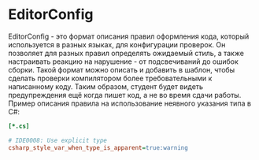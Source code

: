 # EditorConfig

EditorConfig - это формат описания правил оформления кода, который используется в разных языках, для конфигурации проверок. Он позволяет для разных правил определять ожидаемый стиль, а также настраивать реакцию на нарушение - от подсвечиваний до ошибок сборки. Такой формат можно описать и добавить в шаблон, чтобы сделать проверки компилятором более требовательными к написанному коду. Таким образом, студент будет видеть предупреждения ещё когда пишет код, а не во время сдачи работы. Пример описания правила на использование неявного указания типа в C#:

```ini
[*.cs]

# IDE0008: Use explicit type
csharp_style_var_when_type_is_apparent=true:warning
```
